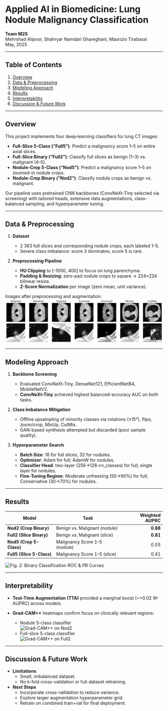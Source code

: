 # Applied AI in Biomedicine: Lung Nodule Malignancy Classification

**Team M2S**  
Mehrshad Alipoor, Shahryar Namdari Ghareghani, Maurizio Tirabassi  
May, 2025

---

## Table of Contents

1. [Overview](#overview)  
2. [Data & Preprocessing](#data--preprocessing)  
3. [Modeling Approach](#modeling-approach)  
4. [Results](#results)  
5. [Interpretability](#interpretability)  
6. [Discussion & Future Work](#discussion--future-work)  

---

## Overview

This project implements four deep‐learning classifiers for lung CT images:

- **Full-Slice 5-Class (“Full5”)**: Predict a malignancy score 1–5 on entire axial slices.  
- **Full-Slice Binary (“Full2”)**: Classify full slices as benign (1–3) vs. malignant (4–5).  
- **Nodule-Crop 5-Class (“Nod5”)**: Predict a malignancy score 1–5 on zoomed-in nodule crops.  
- **Nodule-Crop Binary (“Nod2”)**: Classify nodule crops as benign vs. malignant.  

Our pipeline uses pretrained CNN backbones (ConvNeXt-Tiny selected via screening) with tailored heads, extensive data augmentations, class-balanced sampling, and hyperparameter tuning.

---

## Data & Preprocessing

1. **Dataset**  
   - 2 363 full slices and corresponding nodule crops, each labeled 1–5.  
   - Severe class imbalance: score 3 dominates; score 5 is rare.

2. **Preprocessing Pipeline**  
   - **HU Clipping** to [–1000, 400] to focus on lung parenchyma.  
   - **Padding & Resizing**: zero-pad nodule crops to square → 224×224 bilinear resize.  
   - **Z-Score Normalization** per image (zero mean, unit variance).

Images after preprocessing and augmentation:
![Fig. 1: Example Preprocessing](images/augmentations.png)

---

## Modeling Approach

1. **Backbone Screening**  
   - Evaluated ConvNeXt-Tiny, DenseNet121, EfficientNetB4, MobileNetV2.  
   - **ConvNeXt-Tiny** achieved highest balanced-accuracy AUC on both tasks.

2. **Class Imbalance Mitigation**  
   - Offline upsampling of minority classes via rotations (±15°), flips, zoom/crop, MixUp, CutMix.  
   - GAN-based synthesis attempted but discarded (poor sample quality).

3. **Hyperparameter Search**  
   - **Batch Size**: 16 for full slices, 32 for nodules.  
   - **Optimizer**: Adam for full; AdamW for nodules.  
   - **Classifier Head**: two-layer (256→128→n_classes) for full; single layer for nodules.  
   - **Fine-Tuning Regime**: Moderate unfreezing (50→90%) for full; Conservative (30→70%) for nodules.

---

## Results

| Model                 | Task                             | Weighted AUPRC |
|-----------------------|----------------------------------|---------------:|
| **Nod2 (Crop Binary)**   | Benign vs. Malignant (nodule)   | **0.88**       |
| **Full2 (Slice Binary)** | Benign vs. Malignant (slice)    | **0.81**       |
| **Nod5 (Crop 5-Class)**  | Malignancy Score 1–5 (nodule)   | 0.55           |
| **Full5 (Slice 5-Class)**| Malignancy Score 1–5 (slice)    | 0.41           |

![Fig. 2: Binary Classification ROC & PR Curves](figures/fig2_binary_performance.png)

---

## Interpretability

- **Test-Time Augmentation (TTA)** provided a marginal boost (~+0.02 W-AUPRC) across models.  
- **Grad-CAM++** heatmaps confirm focus on clinically relevant regions:

  - Nodule 5-class classifier  
    ![Grad-CAM++ on Nod2](images/nod5cam.png)  
  - Full-slice 5-class classifier  
    ![Grad-CAM++ on Full2](images/full5cam.png)  

---

## Discussion & Future Work

- **Limitations**  
  - Small, imbalanced dataset.  
  - No k-fold cross-validation or full-dataset retraining.  
- **Next Steps**  
  - Incorporate cross-validation to reduce variance.  
  - Explore larger augmentation hyperparameter grid.  
  - Retrain on combined train+val for final deployment.

